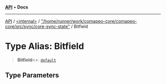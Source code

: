 [**API**](../../../../README.md) • **Docs**

***

[API](../../../../README.md) / [\<internal\>](../../../README.md) / ["/home/runner/work/comapeo-core/comapeo-core/src/sync/core-sync-state"](../README.md) / Bitfield

# Type Alias: Bitfield

> **Bitfield**\<\>: [`default`](../../../classes/default.md)

## Type Parameters
